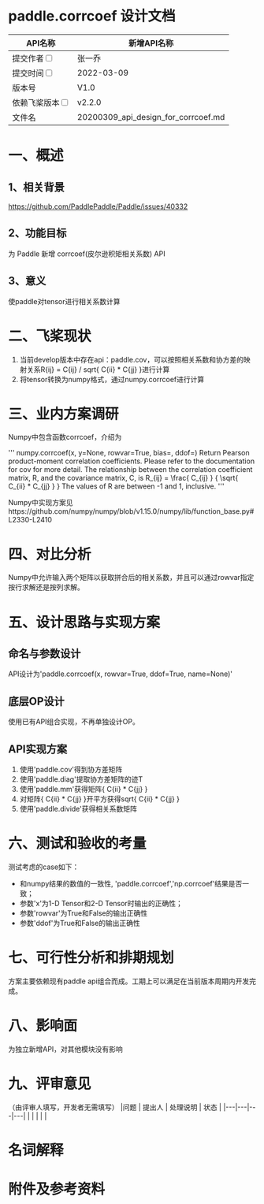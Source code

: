 # paddle.corrcoef 设计文档

|API名称 | 新增API名称 | 
|---|---|
|提交作者<input type="checkbox" class="rowselector hidden"> | 张一乔 | 
|提交时间<input type="checkbox" class="rowselector hidden"> | 2022-03-09 | 
|版本号 | V1.0 | 
|依赖飞桨版本<input type="checkbox" class="rowselector hidden"> | v2.2.0 | 
|文件名 | 20200309_api_design_for_corrcoef.md<br> | 


# 一、概述
## 1、相关背景
https://github.com/PaddlePaddle/Paddle/issues/40332
## 2、功能目标
为 Paddle 新增 corrcoef(皮尔逊积矩相关系数) API
## 3、意义
使paddle对tensor进行相关系数计算

# 二、飞桨现状
1. 当前develop版本中存在api：paddle.cov，可以按照相关系数和协方差的映射关系R{ij} = C{ij} / sqrt{ C{ii} * C{jj} }进行计算
2. 将tensor转换为numpy格式，通过numpy.corrcoef进行计算

# 三、业内方案调研
Numpy中包含函数corrcoef，介绍为

'''
numpy.corrcoef(x, y=None, rowvar=True, bias=<no value>, ddof=<no value>)
Return Pearson product-moment correlation coefficients.
Please refer to the documentation for cov for more detail. The relationship between the correlation coefficient matrix, R, and the covariance matrix, C, is
R_{ij} = \frac{ C_{ij} } { \sqrt{ C_{ii} * C_{jj} } }
The values of R are between -1 and 1, inclusive.
'''
  
Numpy中实现方案见https://github.com/numpy/numpy/blob/v1.15.0/numpy/lib/function_base.py#L2330-L2410
  
# 四、对比分析
Numpy中允许输入两个矩阵以获取拼合后的相关系数，并且可以通过rowvar指定按行求解还是按列求解。

# 五、设计思路与实现方案
  
## 命名与参数设计
API设计为'paddle.corrcoef(x, rowvar=True, ddof=True, name=None)'
## 底层OP设计
使用已有API组合实现，不再单独设计OP。
## API实现方案
  
1. 使用'paddle.cov'得到协方差矩阵
2. 使用'paddle.diag'提取协方差矩阵的迹T
3. 使用'paddle.mm'获得矩阵{ C{ii} * C{jj} }
4. 对矩阵{ C{ii} * C{jj} }开平方获得sqrt{ C{ii} * C{jj} }
5. 使用'paddle.divide'获得相关系数矩阵
  
# 六、测试和验收的考量
测试考虑的case如下：
- 和numpy结果的数值的一致性, 'paddle.corrcoef','np.corrcoef'结果是否一致；
- 参数'x'为1-D Tensor和2-D Tensor时输出的正确性；
- 参数'rowvar'为True和False的输出正确性
- 参数'ddof'为True和False的输出正确性

# 七、可行性分析和排期规划
方案主要依赖现有paddle api组合而成。工期上可以满足在当前版本周期内开发完成。

# 八、影响面
为独立新增API，对其他模块没有影响

# 九、评审意见
（由评审人填写，开发者无需填写）
|问题 | 提出人 | 处理说明 | 状态 | 
|---|---|---|---|
| |  |  |  | 

# 名词解释
# 附件及参考资料
